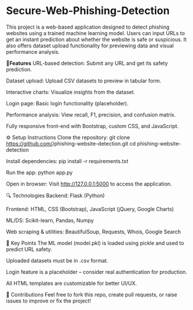 # Secure-Web-Phishing-Detection

This project is a web-based application designed to detect phishing websites using a trained machine learning model. Users can input URLs to get an instant prediction about whether the website is safe or suspicious. It also offers dataset upload functionality for previewing data and visual performance analysis.

🚀**Features**
URL-based detection: Submit any URL and get its safety prediction.

Dataset upload: Upload CSV datasets to preview in tabular form.

Interactive charts: Visualize insights from the dataset.

Login page: Basic login functionality (placeholder).

Performance analysis: View recall, F1, precision, and confusion matrix.

Fully responsive front-end with Bootstrap, custom CSS, and JavaScript.

⚙️ Setup Instructions
Clone the repository:
git clone https://github.com/<your-username>/phishing-website-detection.git
cd phishing-website-detection

Install dependencies:
pip install -r requirements.txt

Run the app:
python app.py

Open in browser:
Visit http://127.0.0.1:5000 to access the application.

🔍 Technologies
Backend: Flask (Python)

Frontend: HTML, CSS (Bootstrap), JavaScript (jQuery, Google Charts)

ML/DS: Scikit-learn, Pandas, Numpy

Web scraping & utilities: BeautifulSoup, Requests, Whois, Google Search

📌 Key Points
The ML model (model.pkl) is loaded using pickle and used to predict URL safety.

Uploaded datasets must be in .csv format.

Login feature is a placeholder – consider real authentication for production.

All HTML templates are customizable for better UI/UX.

🤝 Contributions
Feel free to fork this repo, create pull requests, or raise issues to improve or fix the project!
